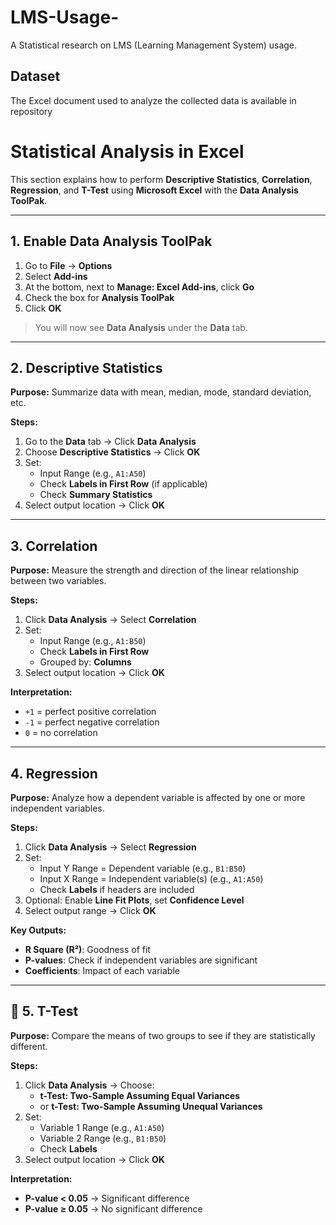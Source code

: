 # LMS-Usage-

A Statistical research on LMS (Learning Management System) usage.

##  Dataset

The Excel document used to analyze the collected data is available in repository

#  Statistical Analysis in Excel

This section explains how to perform **Descriptive Statistics**, **Correlation**, **Regression**, and **T-Test** using **Microsoft Excel** with the **Data Analysis ToolPak**.

---

##  1. Enable Data Analysis ToolPak

1. Go to **File** → **Options**
2. Select **Add-ins**
3. At the bottom, next to **Manage: Excel Add-ins**, click **Go**
4. Check the box for **Analysis ToolPak**
5. Click **OK**

> You will now see **Data Analysis** under the **Data** tab.

---

##  2. Descriptive Statistics

**Purpose:** Summarize data with mean, median, mode, standard deviation, etc.

**Steps:**
1. Go to the **Data** tab → Click **Data Analysis**
2. Choose **Descriptive Statistics** → Click **OK**
3. Set:
   - Input Range (e.g., `A1:A50`)
   - Check **Labels in First Row** (if applicable)
   - Check **Summary Statistics**
4. Select output location → Click **OK**

---

##  3. Correlation

**Purpose:** Measure the strength and direction of the linear relationship between two variables.

**Steps:**
1. Click **Data Analysis** → Select **Correlation**
2. Set:
   - Input Range (e.g., `A1:B50`)
   - Check **Labels in First Row**
   - Grouped by: **Columns**
3. Select output location → Click **OK**

**Interpretation:**
- `+1` = perfect positive correlation  
- `-1` = perfect negative correlation  
- `0` = no correlation

---

##  4. Regression

**Purpose:** Analyze how a dependent variable is affected by one or more independent variables.

**Steps:**
1. Click **Data Analysis** → Select **Regression**
2. Set:
   - Input Y Range = Dependent variable (e.g., `B1:B50`)
   - Input X Range = Independent variable(s) (e.g., `A1:A50`)
   - Check **Labels** if headers are included
3. Optional: Enable **Line Fit Plots**, set **Confidence Level**
4. Select output range → Click **OK**

**Key Outputs:**
- **R Square (R²)**: Goodness of fit
- **P-values**: Check if independent variables are significant
- **Coefficients**: Impact of each variable

---

## 🔬 5. T-Test

**Purpose:** Compare the means of two groups to see if they are statistically different.

**Steps:**
1. Click **Data Analysis** → Choose:
   - **t-Test: Two-Sample Assuming Equal Variances**  
   - or **t-Test: Two-Sample Assuming Unequal Variances**
2. Set:
   - Variable 1 Range (e.g., `A1:A50`)
   - Variable 2 Range (e.g., `B1:B50`)
   - Check **Labels**
3. Select output location → Click **OK**

**Interpretation:**
- **P-value < 0.05** → Significant difference
- **P-value ≥ 0.05** → No significant difference
